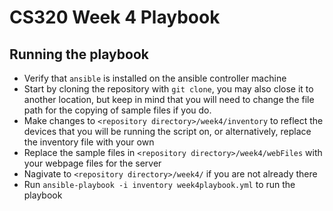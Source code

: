 # CS320 Week 4 Playbook

## Running the playbook

- Verify that `ansible` is installed on the ansible controller machine
- Start by cloning the repository with `git clone`, you may also close it to another location, but keep in mind that you will need to change the file path for the copying of sample files if you do.
- Make changes to `<repository directory>/week4/inventory` to reflect the devices that you will be running the script on, or alternatively, replace the inventory file with your own
- Replace the sample files in `<repository directory>/week4/webFiles` with your webpage files for the server
- Nagivate to `<repository directory>/week4/` if you are not already there
- Run `ansible-playbook -i inventory week4playbook.yml` to run the playbook